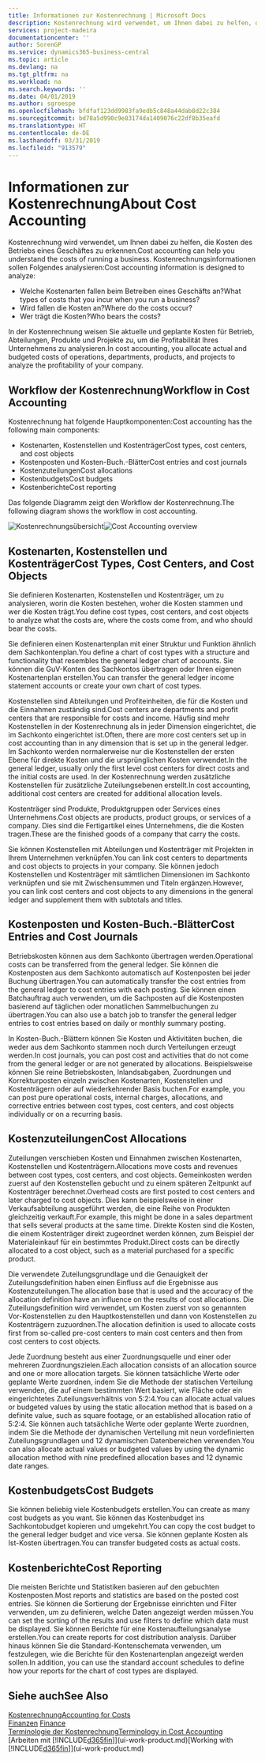 ```yaml
---
title: Informationen zur Kostenrechnung | Microsoft Docs
description: Kostenrechnung wird verwendet, um Ihnen dabei zu helfen, die Kosten des Betriebs eines Geschäftes zu erkennen.
services: project-madeira
documentationcenter: ''
author: SorenGP
ms.service: dynamics365-business-central
ms.topic: article
ms.devlang: na
ms.tgt_pltfrm: na
ms.workload: na
ms.search.keywords: ''
ms.date: 04/01/2019
ms.author: sgroespe
ms.openlocfilehash: bfdfaf123dd9983fa9edb5c848a44dab8d22c384
ms.sourcegitcommit: bd78a5d990c9e83174da1409076c22df8b35eafd
ms.translationtype: HT
ms.contentlocale: de-DE
ms.lasthandoff: 03/31/2019
ms.locfileid: "913579"
---
```

# <a name="about-cost-accounting"></a><span data-ttu-id="35733-103">Informationen zur Kostenrechnung</span><span class="sxs-lookup"><span data-stu-id="35733-103">About Cost Accounting</span></span>
<span data-ttu-id="35733-104">Kostenrechnung wird verwendet, um Ihnen dabei zu helfen, die Kosten des Betriebs eines Geschäftes zu erkennen.</span><span class="sxs-lookup"><span data-stu-id="35733-104">Cost accounting can help you understand the costs of running a business.</span></span> <span data-ttu-id="35733-105">Kostenrechnungsinformationen sollen Folgendes analysieren:</span><span class="sxs-lookup"><span data-stu-id="35733-105">Cost accounting information is designed to analyze:</span></span>  

-   <span data-ttu-id="35733-106">Welche Kostenarten fallen beim Betreiben eines Geschäfts an?</span><span class="sxs-lookup"><span data-stu-id="35733-106">What types of costs that you incur when you run a business?</span></span>  
-   <span data-ttu-id="35733-107">Wird fallen die Kosten an?</span><span class="sxs-lookup"><span data-stu-id="35733-107">Where do the costs occur?</span></span>  
-   <span data-ttu-id="35733-108">Wer trägt die Kosten?</span><span class="sxs-lookup"><span data-stu-id="35733-108">Who bears the costs?</span></span>  

<span data-ttu-id="35733-109">In der Kostenrechnung weisen Sie aktuelle und geplante Kosten für Betrieb, Abteilungen, Produkte und Projekte zu, um die Profitabilität Ihres Unternehmens zu analysieren.</span><span class="sxs-lookup"><span data-stu-id="35733-109">In cost accounting, you allocate actual and budgeted costs of operations, departments, products, and projects to analyze the profitability of your company.</span></span>  

## <a name="workflow-in-cost-accounting"></a><span data-ttu-id="35733-110">Workflow der Kostenrechnung</span><span class="sxs-lookup"><span data-stu-id="35733-110">Workflow in Cost Accounting</span></span>  
<span data-ttu-id="35733-111">Kostenrechnung hat folgende Hauptkomponenten:</span><span class="sxs-lookup"><span data-stu-id="35733-111">Cost accounting has the following main components:</span></span>  

-   <span data-ttu-id="35733-112">Kostenarten, Kostenstellen und Kostenträger</span><span class="sxs-lookup"><span data-stu-id="35733-112">Cost types, cost centers, and cost objects</span></span>  
-   <span data-ttu-id="35733-113">Kostenposten und Kosten-Buch.-Blätter</span><span class="sxs-lookup"><span data-stu-id="35733-113">Cost entries and cost journals</span></span>  
-   <span data-ttu-id="35733-114">Kostenzuteilungen</span><span class="sxs-lookup"><span data-stu-id="35733-114">Cost allocations</span></span>  
-   <span data-ttu-id="35733-115">Kostenbudgets</span><span class="sxs-lookup"><span data-stu-id="35733-115">Cost budgets</span></span>
-   <span data-ttu-id="35733-116">Kostenberichte</span><span class="sxs-lookup"><span data-stu-id="35733-116">Cost reporting</span></span>  

<span data-ttu-id="35733-117">Das folgende Diagramm zeigt den Workflow der Kostenrechnung.</span><span class="sxs-lookup"><span data-stu-id="35733-117">The following diagram shows the workflow in cost accounting.</span></span>  

<span data-ttu-id="35733-118">![Kostenrechnungsübersicht](media/costaccountingoverview.png "CostAccountingOverview")</span><span class="sxs-lookup"><span data-stu-id="35733-118">![Cost Accounting overview](media/costaccountingoverview.png "CostAccountingOverview")</span></span>  

## <a name="cost-types-cost-centers-and-cost-objects"></a><span data-ttu-id="35733-119">Kostenarten, Kostenstellen und Kostenträger</span><span class="sxs-lookup"><span data-stu-id="35733-119">Cost Types, Cost Centers, and Cost Objects</span></span>  
<span data-ttu-id="35733-120">Sie definieren Kostenarten, Kostenstellen und Kostenträger, um zu analysieren, worin die Kosten bestehen, woher die Kosten stammen und wer die Kosten trägt.</span><span class="sxs-lookup"><span data-stu-id="35733-120">You define cost types, cost centers, and cost objects to analyze what the costs are, where the costs come from, and who should bear the costs.</span></span>  

<span data-ttu-id="35733-121">Sie definieren einen Kostenartenplan mit einer Struktur und Funktion ähnlich dem Sachkontenplan.</span><span class="sxs-lookup"><span data-stu-id="35733-121">You define a chart of cost types with a structure and functionality that resembles the general ledger chart of accounts.</span></span> <span data-ttu-id="35733-122">Sie können die GuV-Konten des Sachkontos übertragen oder Ihren eigenen Kostenartenplan erstellen.</span><span class="sxs-lookup"><span data-stu-id="35733-122">You can transfer the general ledger income statement accounts or create your own chart of cost types.</span></span>  

<span data-ttu-id="35733-123">Kostenstellen sind Abteilungen und Profiteinheiten, die für die Kosten und die Einnahmen zuständig sind.</span><span class="sxs-lookup"><span data-stu-id="35733-123">Cost centers are departments and profit centers that are responsible for costs and income.</span></span> <span data-ttu-id="35733-124">Häufig sind mehr Kostenstellen in der Kostenrechnung als in jeder Dimension eingerichtet, die im Sachkonto eingerichtet ist.</span><span class="sxs-lookup"><span data-stu-id="35733-124">Often, there are more cost centers set up in cost accounting than in any dimension that is set up in the general ledger.</span></span> <span data-ttu-id="35733-125">Im Sachkonto werden normalerweise nur die Kostenstellen der ersten Ebene für direkte Kosten und die ursprünglichen Kosten verwendet.</span><span class="sxs-lookup"><span data-stu-id="35733-125">In the general ledger, usually only the first level cost centers for direct costs and the initial costs are used.</span></span> <span data-ttu-id="35733-126">In der Kostenrechnung werden zusätzliche Kostenstellen für zusätzliche Zuteilungsebenen erstellt.</span><span class="sxs-lookup"><span data-stu-id="35733-126">In cost accounting, additional cost centers are created for additional allocation levels.</span></span>  

<span data-ttu-id="35733-127">Kostenträger sind Produkte, Produktgruppen oder Services eines Unternehmens.</span><span class="sxs-lookup"><span data-stu-id="35733-127">Cost objects are products, product groups, or services of a company.</span></span> <span data-ttu-id="35733-128">Dies sind die Fertigartikel eines Unternehmens, die die Kosten tragen.</span><span class="sxs-lookup"><span data-stu-id="35733-128">These are the finished goods of a company that carry the costs.</span></span>  

<span data-ttu-id="35733-129">Sie können Kostenstellen mit Abteilungen und Kostenträger mit Projekten in Ihrem Unternehmen verknüpfen.</span><span class="sxs-lookup"><span data-stu-id="35733-129">You can link cost centers to departments and cost objects to projects in your company.</span></span> <span data-ttu-id="35733-130">Sie können jedoch Kostenstellen und Kostenträger mit sämtlichen Dimensionen im Sachkonto verknüpfen und sie mit Zwischensummen und Titeln ergänzen.</span><span class="sxs-lookup"><span data-stu-id="35733-130">However, you can link cost centers and cost objects to any dimensions in the general ledger and supplement them with subtotals and titles.</span></span>  

## <a name="cost-entries-and-cost-journals"></a><span data-ttu-id="35733-131">Kostenposten und Kosten-Buch.-Blätter</span><span class="sxs-lookup"><span data-stu-id="35733-131">Cost Entries and Cost Journals</span></span>  
<span data-ttu-id="35733-132">Betriebskosten können aus dem Sachkonto übertragen werden.</span><span class="sxs-lookup"><span data-stu-id="35733-132">Operational costs can be transferred from the general ledger.</span></span> <span data-ttu-id="35733-133">Sie können die Kostenposten aus dem Sachkonto automatisch auf Kostenposten bei jeder Buchung übertragen.</span><span class="sxs-lookup"><span data-stu-id="35733-133">You can automatically transfer the cost entries from the general ledger to cost entries with each posting.</span></span> <span data-ttu-id="35733-134">Sie können einen Batchauftrag auch verwenden, um die Sachposten auf die Kostenposten basierend auf täglichen oder monatlichen Sammelbuchungen zu übertragen.</span><span class="sxs-lookup"><span data-stu-id="35733-134">You can also use a batch job to transfer the general ledger entries to cost entries based on daily or monthly summary posting.</span></span>  

<span data-ttu-id="35733-135">In Kosten-Buch.-Blättern können Sie Kosten und Aktivitäten buchen, die weder aus dem Sachkonto stammen noch durch Verteilungen erzeugt werden.</span><span class="sxs-lookup"><span data-stu-id="35733-135">In cost journals, you can post cost and activities that do not come from the general ledger or are not generated by allocations.</span></span> <span data-ttu-id="35733-136">Beispielsweise können Sie reine Betriebskosten, Inlandsabgaben, Zuordnungen und Korrekturposten einzeln zwischen Kostenarten, Kostenstellen und Kostenträgern oder auf wiederkehrender Basis buchen.</span><span class="sxs-lookup"><span data-stu-id="35733-136">For example, you can post pure operational costs, internal charges, allocations, and corrective entries between cost types, cost centers, and cost objects individually or on a recurring basis.</span></span>  

## <a name="cost-allocations"></a><span data-ttu-id="35733-137">Kostenzuteilungen</span><span class="sxs-lookup"><span data-stu-id="35733-137">Cost Allocations</span></span>  
<span data-ttu-id="35733-138">Zuteilungen verschieben Kosten und Einnahmen zwischen Kostenarten, Kostenstellen und Kostenträgern.</span><span class="sxs-lookup"><span data-stu-id="35733-138">Allocations move costs and revenues between cost types, cost centers, and cost objects.</span></span> <span data-ttu-id="35733-139">Gemeinkosten werden zuerst auf den Kostenstellen gebucht und zu einem späteren Zeitpunkt auf Kostenträger berechnet.</span><span class="sxs-lookup"><span data-stu-id="35733-139">Overhead costs are first posted to cost centers and later charged to cost objects.</span></span> <span data-ttu-id="35733-140">Dies kann beispielsweise in einer Verkaufsabteilung ausgeführt werden, die eine Reihe von Produkten gleichzeitig verkauft.</span><span class="sxs-lookup"><span data-stu-id="35733-140">For example, this might be done in a sales department that sells several products at the same time.</span></span> <span data-ttu-id="35733-141">Direkte Kosten sind die Kosten, die einem Kostenträger direkt zugeordnet werden können, zum Beispiel der Materialeinkauf für ein bestimmtes Produkt.</span><span class="sxs-lookup"><span data-stu-id="35733-141">Direct costs can be directly allocated to a cost object, such as a material purchased for a specific product.</span></span>  

<span data-ttu-id="35733-142">Die verwendete Zuteilungsgrundlage und die Genauigkeit der Zuteilungsdefinition haben einen Einfluss auf die Ergebnisse aus Kostenzuteilungen.</span><span class="sxs-lookup"><span data-stu-id="35733-142">The allocation base that is used and the accuracy of the allocation definition have an influence on the results of cost allocations.</span></span> <span data-ttu-id="35733-143">Die Zuteilungsdefinition wird verwendet, um Kosten zuerst von so genannten Vor-Kostenstellen zu den Hauptkostenstellen und dann von Kostenstellen zu Kostenträgern zuzuordnen.</span><span class="sxs-lookup"><span data-stu-id="35733-143">The allocation definition is used to allocate costs first from so-called pre-cost centers to main cost centers and then from cost centers to cost objects.</span></span>  

<span data-ttu-id="35733-144">Jede Zuordnung besteht aus einer Zuordnungsquelle und einer oder mehreren Zuordnungszielen.</span><span class="sxs-lookup"><span data-stu-id="35733-144">Each allocation consists of an allocation source and one or more allocation targets.</span></span> <span data-ttu-id="35733-145">Sie können tatsächliche Werte oder geplante Werte zuordnen, indem Sie die Methode der statischen Verteilung verwenden, die auf einem bestimmten Wert basiert, wie Fläche oder ein eingerichtetes Zuteilungsverhältnis von 5:2:4.</span><span class="sxs-lookup"><span data-stu-id="35733-145">You can allocate actual values or budgeted values by using the static allocation method that is based on a definite value, such as square footage, or an established allocation ratio of 5:2:4.</span></span> <span data-ttu-id="35733-146">Sie können auch tatsächliche Werte oder geplante Werte zuordnen, indem Sie die Methode der dynamischen Verteilung mit neun vordefinierten Zuteilungsgrundlagen und 12 dynamischen Datenbereichen verwenden.</span><span class="sxs-lookup"><span data-stu-id="35733-146">You can also allocate actual values or budgeted values by using the dynamic allocation method with nine predefined allocation bases and 12 dynamic date ranges.</span></span>  

## <a name="cost-budgets"></a><span data-ttu-id="35733-147">Kostenbudgets</span><span class="sxs-lookup"><span data-stu-id="35733-147">Cost Budgets</span></span>  
<span data-ttu-id="35733-148">Sie können beliebig viele Kostenbudgets erstellen.</span><span class="sxs-lookup"><span data-stu-id="35733-148">You can create as many cost budgets as you want.</span></span> <span data-ttu-id="35733-149">Sie können das Kostenbudget ins Sachkontobudget kopieren und umgekehrt.</span><span class="sxs-lookup"><span data-stu-id="35733-149">You can copy the cost budget to the general ledger budget and vice versa.</span></span> <span data-ttu-id="35733-150">Sie können geplante Kosten als Ist-Kosten übertragen.</span><span class="sxs-lookup"><span data-stu-id="35733-150">You can transfer budgeted costs as actual costs.</span></span>  

## <a name="cost-reporting"></a><span data-ttu-id="35733-151">Kostenberichte</span><span class="sxs-lookup"><span data-stu-id="35733-151">Cost Reporting</span></span>  
<span data-ttu-id="35733-152">Die meisten Berichte und Statistiken basieren auf den gebuchten Kostenposten.</span><span class="sxs-lookup"><span data-stu-id="35733-152">Most reports and statistics are based on the posted cost entries.</span></span> <span data-ttu-id="35733-153">Sie können die Sortierung der Ergebnisse einrichten und Filter verwenden, um zu definieren, welche Daten angezeigt werden müssen.</span><span class="sxs-lookup"><span data-stu-id="35733-153">You can set the sorting of the results and use filters to define which data must be displayed.</span></span> <span data-ttu-id="35733-154">Sie können Berichte für eine Kostenaufteilungsanalyse erstellen.</span><span class="sxs-lookup"><span data-stu-id="35733-154">You can create reports for cost distribution analysis.</span></span> <span data-ttu-id="35733-155">Darüber hinaus können Sie die Standard-Kontenschemata verwenden, um festzulegen, wie die Berichte für den Kostenartenplan angezeigt werden sollen.</span><span class="sxs-lookup"><span data-stu-id="35733-155">In addition, you can use the standard account schedules to define how your reports for the chart of cost types are displayed.</span></span>  

## <a name="see-also"></a><span data-ttu-id="35733-156">Siehe auch</span><span class="sxs-lookup"><span data-stu-id="35733-156">See Also</span></span>  
 [<span data-ttu-id="35733-157">Kostenrechnung</span><span class="sxs-lookup"><span data-stu-id="35733-157">Accounting for Costs</span></span>](finance-manage-cost-accounting.md)  
 <span data-ttu-id="35733-158">[Finanzen](finance.md) </span><span class="sxs-lookup"><span data-stu-id="35733-158">[Finance](finance.md) </span></span>  
 [<span data-ttu-id="35733-159">Terminologie der Kostenrechnung</span><span class="sxs-lookup"><span data-stu-id="35733-159">Terminology in Cost Accounting</span></span>](finance-terminology-in-cost-accounting.md)  
 <span data-ttu-id="35733-160">[Arbeiten mit [!INCLUDE[d365fin](includes/d365fin_md.md)]](ui-work-product.md)</span><span class="sxs-lookup"><span data-stu-id="35733-160">[Working with [!INCLUDE[d365fin](includes/d365fin_md.md)]](ui-work-product.md)</span></span>

